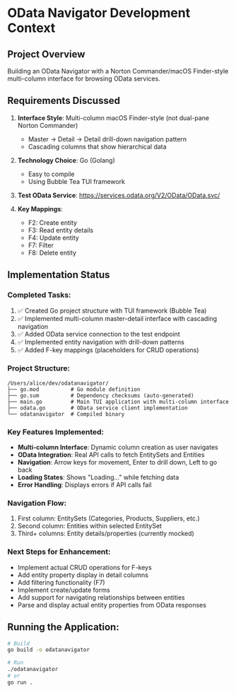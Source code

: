 # OData Navigator Development Context

## Project Overview
Building an OData Navigator with a Norton Commander/macOS Finder-style multi-column interface for browsing OData services.

## Requirements Discussed
1. **Interface Style**: Multi-column macOS Finder-style (not dual-pane Norton Commander)
   - Master → Detail → Detail drill-down navigation pattern
   - Cascading columns that show hierarchical data

2. **Technology Choice**: Go (Golang) 
   - Easy to compile
   - Using Bubble Tea TUI framework

3. **Test OData Service**: https://services.odata.org/V2/OData/OData.svc/

4. **Key Mappings**:
   - F2: Create entity
   - F3: Read entity details  
   - F4: Update entity
   - F7: Filter
   - F8: Delete entity

## Implementation Status

### Completed Tasks:
1. ✅ Created Go project structure with TUI framework (Bubble Tea)
2. ✅ Implemented multi-column master-detail interface with cascading navigation
3. ✅ Added OData service connection to the test endpoint
4. ✅ Implemented entity navigation with drill-down patterns
5. ✅ Added F-key mappings (placeholders for CRUD operations)

### Project Structure:
```
/Users/alice/dev/odatanavigator/
├── go.mod          # Go module definition
├── go.sum          # Dependency checksums (auto-generated)
├── main.go         # Main TUI application with multi-column interface
├── odata.go        # OData service client implementation
└── odatanavigator  # Compiled binary
```

### Key Features Implemented:
- **Multi-column Interface**: Dynamic column creation as user navigates
- **OData Integration**: Real API calls to fetch EntitySets and Entities
- **Navigation**: Arrow keys for movement, Enter to drill down, Left to go back
- **Loading States**: Shows "Loading..." while fetching data
- **Error Handling**: Displays errors if API calls fail

### Navigation Flow:
1. First column: EntitySets (Categories, Products, Suppliers, etc.)
2. Second column: Entities within selected EntitySet
3. Third+ columns: Entity details/properties (currently mocked)

### Next Steps for Enhancement:
- Implement actual CRUD operations for F-keys
- Add entity property display in detail columns
- Add filtering functionality (F7)
- Implement create/update forms
- Add support for navigating relationships between entities
- Parse and display actual entity properties from OData responses

## Running the Application:
```bash
# Build
go build -o odatanavigator

# Run
./odatanavigator
# or
go run .
```